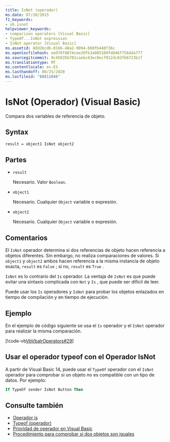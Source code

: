 ```yaml
---
title: IsNot (operador)
ms.date: 07/20/2015
f1_keywords:
- vb.isnot
helpviewer_keywords:
- comparison operators [Visual Basic]
- TypeOf...IsNot expression
- IsNot operator [Visual Basic]
ms.assetid: 8dd2bcdb-0166-48a2-9094-60dfb448f36c
ms.openlocfilehash: ea978f8874cee20fb3a005189fd846f7564da777
ms.sourcegitcommit: 9c45035b781caebc63ec8ecf912dc83fb6723b1f
ms.translationtype: MT
ms.contentlocale: es-ES
ms.lasthandoff: 08/25/2020
ms.locfileid: "88811046"
---
```

# <a name="isnot-operator-visual-basic"></a>IsNot (Operador) (Visual Basic)

Compara dos variables de referencia de objeto.

## <a name="syntax"></a>Syntax

```vb
result = object1 IsNot object2
```

## <a name="parts"></a>Partes

- `result`

  Necesario. Valor `Boolean`.

- `object1`

  Necesario. Cualquier `Object` variable o expresión.

- `object2`

  Necesario. Cualquier `Object` variable o expresión.

## <a name="remarks"></a>Comentarios

El `IsNot` operador determina si dos referencias de objeto hacen referencia a objetos diferentes. Sin embargo, no realiza comparaciones de valores. Si `object1` y `object2` ambos hacen referencia a la misma instancia de objeto exacta, `result` es `False` ; si no, `result` es `True` .

`IsNot` es lo contrario del `Is` operador. La ventaja de `IsNot` es que puede evitar una sintaxis complicada con `Not` y `Is` , que puede ser difícil de leer.

 Puede usar los `Is` operadores y `IsNot` para probar los objetos enlazados en tiempo de compilación y en tiempo de ejecución.

## <a name="example"></a>Ejemplo

En el ejemplo de código siguiente se usa el `Is` operador y el `IsNot` operador para realizar la misma comparación.

[!code-vb[VbVbalrOperators#29](~/samples/snippets/visualbasic/VS_Snippets_VBCSharp/VbVbalrOperators/VB/Class1.vb#29)]

## <a name="use-typeof-operator-with-isnot-operator"></a>Usar el operador typeof con el Operador IsNot

A partir de Visual Basic 14, puede usar el `TypeOf` operador con el `IsNot` operador para comprobar si un objeto *no* es compatible con un tipo de datos. Por ejemplo:

```vb
If TypeOf sender IsNot Button Then
```

## <a name="see-also"></a>Consulte también

- [Operador is](is-operator.md)
- [Typeof (operador)](typeof-operator.md)
- [Prioridad de operador en Visual Basic](operator-precedence.md)
- [Procedimiento para comprobar si dos objetos son iguales](../../programming-guide/language-features/operators-and-expressions/how-to-test-whether-two-objects-are-the-same.md)

